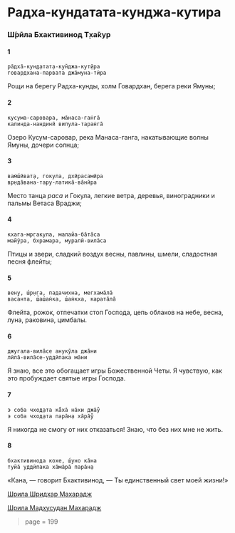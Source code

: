 # Радха-кундатата-кунджа-кутира

### Ш́рӣла Бхактивинод Т̣ха̄кур

#### 1

    ра̄дха̄-кун̣д̣атат̣а-кун̃джа-кут̣ӣра
    говардхана-парвата джа̄муна-тӣра

Рощи на берегу Радха-кунды, холм Говардхан, берега реки Ямуны;

#### 2

    кусума-саровара, ма̄наса-ган̇га̄
    калинда-нандинӣ випула-таран̇га̄

Озеро Кусум-саровар, река Манаса-ганга, накатывающие волны Ямуны, дочери солнца;

#### 3

    вам̇ш́ӣват̣а, гокула, дхӣрасамӣра
    вр̣нда̄вана-тару-латика̄-ва̄нӣра

Место танца *раса* и Гокула, легкие ветра, деревья, виноградники и пальмы Ветаса Враджи;

#### 4

    кхага-мр̣гакула, малайа-ба̄та̄са
    майӯра, бхрамара, муралӣ-вила̄са

Птицы и звери, сладкий воздух весны, павлины, шмели, сладостная песня флейты;

#### 5

    вен̣у, ш́р̣н̣га, падачихна, мегхама̄ла̄
    васанта, ш́аш́ан̇ка, ш́ан̇кха, карата̄ла̄

Флейта, рожок, отпечатки стоп Господа, цепь облаков на небе, весна, луна, раковина, цимбалы.

#### 6

    джугала-вила̄се анукӯла джа̄ни
    лӣла̄-вила̄се-уддӣпака ма̄ни

Я знаю, все это обогащает игры Божественной Четы. Я чувствую, как это пробуждает святые игры Господа.

#### 7

    э соба чход̣ата ка̄̐ха̄ на̄хи джа̄у̐
    э соба чход̣ата пара̄н̣а ха̄ра̄у̐

Я никогда не смогу от них отказаться! Знаю, что без них мне не жить.

#### 8

    бхактивинода кохе, ш́уно ка̄на
    туйа̄ уддӣпака ха̄ма̄ра̄ пара̄н̣а

«Кана, — говорит Бхактивинод, — Ты единственный свет моей жизни!»

[Шрила Шридхар Махарадж](https://soundcloud.com/bharatimaharaj/sridhar-maharaj-and-govinda-5)

[Шрила Мадхусудан Махарадж](https://soundcloud.com/bharatimaharaj/madhusudan-maharaj-day-programm-kisel)


> page = 199
